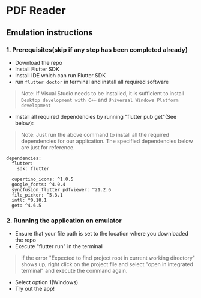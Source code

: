 # PDF Reader
 
## Emulation instructions
### 1. Prerequisites(skip if any step has been completed already)
- Download the repo
- Install Flutter SDK 
- Install IDE which can run Flutter SDK
- run `flutter doctor` in terminal and install all required software
> Note: If Visual Studio needs to be installed, it is sufficient to install `Desktop development with C++` and `Universal Windows Platform development`
- Install all required dependencies by running "flutter pub get"(See below):
> Note: Just run the above command to install all the required dependencies for our application. The specified dependencies below are just for reference.
```
dependencies:
  flutter:
    sdk: flutter

  cupertino_icons: ^1.0.5
  google_fonts: ^4.0.4
  syncfusion_flutter_pdfviewer: ^21.2.6
  file_picker: ^5.3.1
  intl: ^0.18.1
  get: ^4.6.5
  ```
  
### 2. Running the application on emulator
- Ensure that your file path is set to the location where you downloaded the repo
- Execute "flutter run" in the terminal 
> If the error "Expected to find project root in current working directory" shows up, right click on the project file and select "open in integrated terminal" and execute the command again.
- Select option 1(Windows)
- Try out the app!
